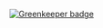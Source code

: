 

[![Greenkeeper badge](https://badges.greenkeeper.io/loiane/ionic-sampajs-app.svg)](https://greenkeeper.io/)